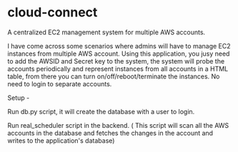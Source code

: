 # cloud-connect
A centralized EC2 management system for multiple AWS accounts.

I have come across some scenarios where admins will have to manage EC2 instances from multiple AWS account. Using this application, you jusy need to add the AWSID and Secret key to the system, the system will probe the accounts periodically and represent instances from all accounts in a HTML table, from there you can turn on/off/reboot/terminate the instances. No need to login to separate accounts.

Setup - 

Run db.py script, it will create the database with a user to login.

Run real_scheduler script in the backend. ( This script will scan all the AWS accounts in the database and fetches the changes in the account and writes to the application's database)



